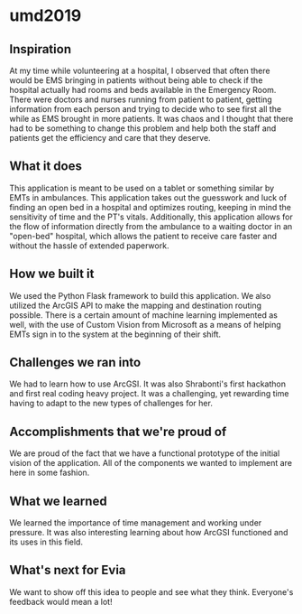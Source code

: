 # umd2019
## Inspiration
At my time while volunteering at a hospital, I observed that often there would be EMS bringing in patients without being able to check if the hospital actually had rooms and beds available in the Emergency Room. There were doctors and nurses running from patient to patient, getting information from each person and trying to decide who to see first all the while as EMS brought in more patients. It was chaos and I thought that there had to be something to change this problem and help both the staff and patients get the efficiency and care that they deserve.

## What it does
This application is meant to be used on a tablet or something similar by EMTs in ambulances. This application takes out the guesswork and luck of finding an open bed in a hospital and optimizes routing, keeping in mind the sensitivity of time and the PT's vitals. Additionally, this application allows for the flow of information directly from the ambulance to a waiting doctor in an "open-bed" hospital, which allows the patient to receive care faster and without the hassle of extended paperwork.

## How we built it
We used the Python Flask framework to build this application. We also utilized the ArcGIS API to make the mapping and destination routing possible. There is a certain amount of machine learning implemented as well, with the use of Custom Vision from Microsoft as a means of helping EMTs sign in to the system at the beginning of their shift.

## Challenges we ran into
We had to learn how to use ArcGSI. It was also Shrabonti's first hackathon and first real coding heavy project. It was a challenging, yet rewarding time having to adapt to the new types of challenges for her.

## Accomplishments that we're proud of
We are proud of the fact that we have a functional prototype of the initial vision of the application. All of the components we wanted to implement are here in some fashion.

## What we learned
We learned the importance of time management and working under pressure. It was also interesting learning about how ArcGSI functioned and its uses in this field.

## What's next for Evia
We want to show off this idea to people and see what they think. Everyone's feedback would mean a lot!
